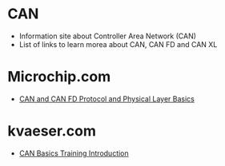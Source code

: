 # CAN
- Information site about Controller Area Network (CAN)
- List of links to learn morea about CAN, CAN FD and CAN XL

# Microchip.com
- [CAN and CAN FD Protocol and Physical Layer Basics](https://mu.microchip.com/understanding-the-can-fd-protocol)

# kvaeser.com
- [CAN Basics Training Introduction](https://www.kvaser.com/lesson/can-basics-training-introduction/)
